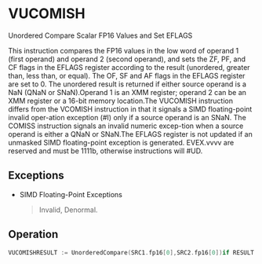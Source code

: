 # VUCOMISH

Unordered Compare Scalar FP16 Values and Set EFLAGS

This instruction compares the FP16 values in the low word of operand 1 (first operand) and operand 2 (second operand), and sets the ZF, PF, and CF flags in the EFLAGS register according to the result (unordered, greater than, less than, or equal).
The OF, SF and AF flags in the EFLAGS register are set to 0.
The unordered result is returned if either source operand is a NaN (QNaN or SNaN).Operand 1 is an XMM register; operand 2 can be an XMM register or a 16-bit memory location.The VUCOMISH instruction differs from the VCOMISH instruction in that it signals a SIMD floating-point invalid oper-ation exception (#I) only if a source operand is an SNaN.
The COMISS instruction signals an invalid numeric excep-tion when a source operand is either a QNaN or SNaN.The EFLAGS register is not updated if an unmasked SIMD floating-point exception is generated.
EVEX.vvvv are reserved and must be 1111b, otherwise instructions will #UD.

## Exceptions

- SIMD Floating-Point Exceptions
  > Invalid, Denormal.

## Operation

```C
VUCOMISHRESULT := UnorderedCompare(SRC1.fp16[0],SRC2.fp16[0])if RESULT is UNORDERED:ZF, PF, CF := 1, 1, 1else if RESULT is GREATER_THAN:ZF, PF, CF := 0, 0, 0else if RESULT is LESS_THAN:ZF, PF, CF := 0, 0, 1else: // RESULT is EQUALSZF, PF, CF := 1, 0, 0OF, AF, SF := 0, 0, 0 Intel C/C++ Compiler Intrinsic EquivalentVUCOMISH int _mm_ucomieq_sh (__m128h a, __m128h b);VUCOMISH int _mm_ucomige_sh (__m128h a, __m128h b);VUCOMISH int _mm_ucomigt_sh (__m128h a, __m128h b);VUCOMISH int _mm_ucomile_sh (__m128h a, __m128h b);VUCOMISH int _mm_ucomilt_sh (__m128h a, __m128h b);VUCOMISH int _mm_ucomineq_sh (__m128h a, __m128h b);
```
